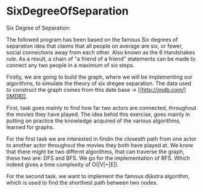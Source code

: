 # SixDegreeOfSeparation


Six Degree of Separation:

The followed program has been based on the famous
Six degrees of separation idea that claims that all people on average are six, or fewer, social connections away from each other.
Also known as the 6 Handshakes rule. As a result, a chain of "a friend of a friend" statements can be made to connect any two people in a maximum of six steps.

Firstly, we are going to build the graph, where we will be implementing our algorithms, to simulate the theory of six dregee separation. The data used to construct the
graph comes from this date base -> [[http://imdb.com/][IMDB]].

First, task goes mainly to find how far two actors are connected, throughout the movies they have played.
The idea behid this exercise, goes mainly in putting on practice the knowledge acquired of the various algorithms, learned for graphs.

For the first task we are interested in findin the closesth path from one actor to another actor throughout the movies they both have played at.
We know that there might be two differnt algorithms, that can traverse the graph, these two are: DFS and BFS. We go for the implementation of BFS. Which indeed gives 
a time complexity of O(|V|+|E|).


For the second task. we want to implement the famous dijkstra algorithm, which is used to find the shorthest path between two nodes.
